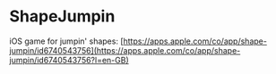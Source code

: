 # ShapeJumpin
iOS game for jumpin' shapes: [https://apps.apple.com/co/app/shape-jumpin/id6740543756](https://apps.apple.com/co/app/shape-jumpin/id6740543756?l=en-GB)
